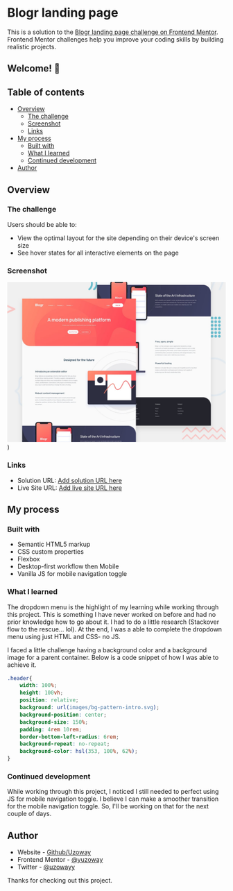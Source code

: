 # Blogr landing page

This is a solution to the [Blogr landing page challenge on Frontend Mentor](https://www.frontendmentor.io/challenges/blogr-landing-page-EX2RLAApP). Frontend Mentor challenges help you improve your coding skills by building realistic projects. 

## Welcome! 👋

## Table of contents

- [Overview](#overview)
  - [The challenge](#the-challenge)
  - [Screenshot](#screenshot)
  - [Links](#links)
- [My process](#my-process)
  - [Built with](#built-with)
  - [What I learned](#what-i-learned)
  - [Continued development](#continued-development)
- [Author](#author)

## Overview

### The challenge

Users should be able to:

- View the optimal layout for the site depending on their device's screen size
- See hover states for all interactive elements on the page

### Screenshot

![Blogr landing page coding challenge](./design/desktop-preview.jpg))

### Links

- Solution URL: [Add solution URL here](https://your-solution-url.com)
- Live Site URL: [Add live site URL here](https://your-live-site-url.com)

## My process

### Built with

- Semantic HTML5 markup
- CSS custom properties
- Flexbox
- Desktop-first workflow then Mobile
- Vanilla JS for mobile navigation toggle

### What I learned

The dropdown menu is the highlight of my learning while working through this project. This is something I have never worked on before and had no prior knowledge how to go about it. I had to do a little research (Stackover flow to the rescue... lol). At the end, I was a able to complete the dropdown menu using just HTML and CSS- no JS.

I faced a little challenge having a background color and a background image for a parent container. Below is a code snippet of how I was able to achieve it.

```css
.header{
    width: 100%;
    height: 100vh;
    position: relative;
    background: url(images/bg-pattern-intro.svg);
    background-position: center;
    background-size: 150%;
    padding: 4rem 10rem;
    border-bottom-left-radius: 6rem;
    background-repeat: no-repeat;
    background-color: hsl(353, 100%, 62%);
}
```

### Continued development

While working through this project, I noticed I still needed to perfect using JS for mobile navigation toggle. I believe I can make a smoother transition for the mobile navigation toggle. So, I'll be working on that for the next couple of days.

## Author

- Website - [Github/Uzoway](https://github.com/uzoway)
- Frontend Mentor - [@yuzoway](https://www.frontendmentor.io/profile/uzoway)
- Twitter - [@uzowayy](https://www.twitter.com/yourusername)

Thanks for checking out this project.